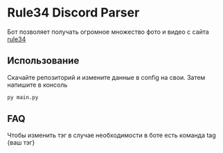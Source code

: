 # Rule34 Discord Parser
Бот позволяет получать огромное множество фото и видео с сайта [rule34](https://rule34.xxx/)

## Использование

Скачайте репозиторий и измените данные в config на свои.
Затем напишите в консоль
```py 
py main.py
```

## FAQ 
Чтобы изменить тэг в случае необходимости в боте есть команда tag {ваш тэг}
